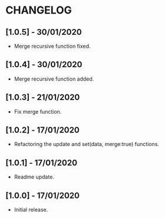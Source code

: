 # CHANGELOG

## [1.0.5] - 30/01/2020

- Merge recursive function fixed.

## [1.0.4] - 30/01/2020

- Merge recursive function added.

## [1.0.3] - 21/01/2020

- Fix merge function.

## [1.0.2] - 17/01/2020

- Refactoring the update and set(data, merge:true) functions.

## [1.0.1] - 17/01/2020

- Readme update.

## [1.0.0] - 17/01/2020

- Initial release.

